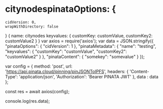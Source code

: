 # citynodespinataOptions: {
    cidVersion: 0, 
    wrapWithDirectory: false
}
{
    name: citynodes 
    keyvalues: {
        customKey: customValue,
        customKey2: customValue2
    }
}
var axios = require('axios');
var data = JSON.stringify({
  "pinataOptions": {
    "cidVersion": 1
  },
  "pinataMetadata": {
    "name": "testing",
    "keyvalues": {
      "customKey": "customValue",
      "customKey2": "customValue2"
    }
  },
  "pinataContent": {
    "somekey": "somevalue"
  }
});

var config = {
  method: 'post',
  url: 'https://api.pinata.cloud/pinning/pinJSONToIPFS',
  headers: { 
    'Content-Type': 'application/json', 
    'Authorization': 'Bearer PINATA JWT'
  },
  data : data
};

const res = await axios(config);

console.log(res.data);
